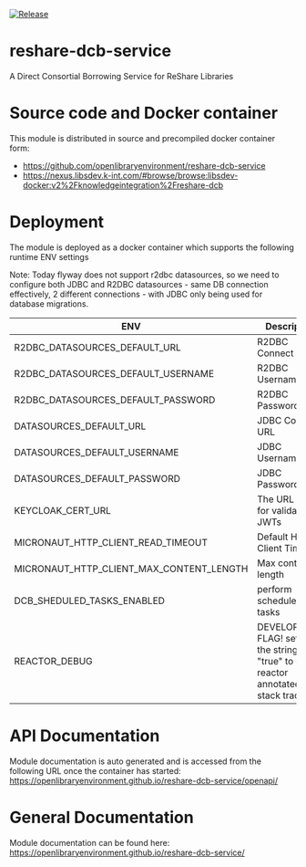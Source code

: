 [![Release](https://github.com/openlibraryenvironment/reshare-dcb-service/actions/workflows/release.yml/badge.svg?branch=main)](https://github.com/openlibraryenvironment/reshare-dcb-service/actions/workflows/release.yml)

# reshare-dcb-service

A Direct Consortial Borrowing Service for ReShare Libraries

# Source code and Docker container

This module is distributed in source and precompiled docker container form:

* https://github.com/openlibraryenvironment/reshare-dcb-service
* https://nexus.libsdev.k-int.com/#browse/browse:libsdev-docker:v2%2Fknowledgeintegration%2Freshare-dcb

# Deployment

The module is deployed as a docker container which supports the following runtime ENV settings

Note: Today flyway does not support r2dbc datasources, so we need to configure both JDBC and R2DBC datasources - same
DB connection effectively, 2 different connections - with JDBC only being used for database migrations.

| ENV                                | Description       | Example                               |
|------------------------------------|-------------------|---------------------------------------|
| R2DBC_DATASOURCES_DEFAULT_URL      | R2DBC Connect URL | r2dbc:postgresql://localhost:5432/dcb |
| R2DBC_DATASOURCES_DEFAULT_USERNAME | R2DBC Username    | dcb                                   |
| R2DBC_DATASOURCES_DEFAULT_PASSWORD | R2DBC Password    | dcb                                   
| DATASOURCES_DEFAULT_URL            | JDBC Connect URL  | jdbc:postgresql://localhost:5432/dcb  |
| DATASOURCES_DEFAULT_USERNAME       | JDBC Username     | dcb                                   |
| DATASOURCES_DEFAULT_PASSWORD       | JDBC Password     | dcb                                   |
| KEYCLOAK_CERT_URL                  | The URL used for validating JWTs     | https://reshare-hub-kc.libsdev.k-int.com/realms/reshare-hub/protocol/openid-connect/certs |
| MICRONAUT_HTTP_CLIENT_READ_TIMEOUT | Default HTTP Client Timeout  | PT1M |
| MICRONAUT_HTTP_CLIENT_MAX_CONTENT_LENGTH | Max content length  | 20971520 |
| DCB_SHEDULED_TASKS_ENABLED | perform scheduled tasks | true |
| REACTOR_DEBUG | DEVELOPMENT FLAG! set to the string "true" to enable reactor annotated stack trace  | true |

# API Documentation

Module documentation is auto generated and is accessed from the following URL once the container has
started: https://openlibraryenvironment.github.io/reshare-dcb-service/openapi/

# General Documentation

Module documentation can be found here: https://openlibraryenvironment.github.io/reshare-dcb-service/
